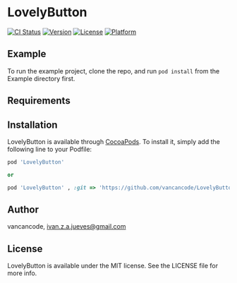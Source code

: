 # LovelyButton

[![CI Status](http://img.shields.io/travis/vancancode/LovelyButton.svg?style=flat)](https://travis-ci.org/vancancode/LovelyButton)
[![Version](https://img.shields.io/cocoapods/v/LovelyButton.svg?style=flat)](http://cocoapods.org/pods/LovelyButton)
[![License](https://img.shields.io/cocoapods/l/LovelyButton.svg?style=flat)](http://cocoapods.org/pods/LovelyButton)
[![Platform](https://img.shields.io/cocoapods/p/LovelyButton.svg?style=flat)](http://cocoapods.org/pods/LovelyButton)

## Example

To run the example project, clone the repo, and run `pod install` from the Example directory first.

## Requirements

## Installation

LovelyButton is available through [CocoaPods](http://cocoapods.org). To install
it, simply add the following line to your Podfile:

```ruby
pod 'LovelyButton'

or

pod 'LovelyButton' , :git => 'https://github.com/vancancode/LovelyButton.git'
```

## Author

vancancode, ivan.z.a.jueves@gmail.com

## License

LovelyButton is available under the MIT license. See the LICENSE file for more info.
